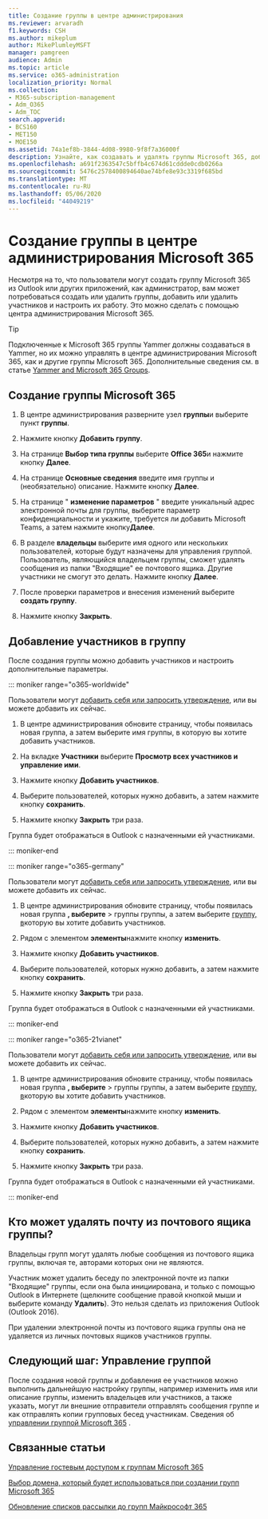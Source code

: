 ```yaml
---
title: Создание группы в центре администрирования
ms.reviewer: arvaradh
f1.keywords: CSH
ms.author: mikeplum
author: MikePlumleyMSFT
manager: pamgreen
audience: Admin
ms.topic: article
ms.service: o365-administration
localization_priority: Normal
ms.collection:
- M365-subscription-management
- Adm_O365
- Adm_TOC
search.appverid:
- BCS160
- MET150
- MOE150
ms.assetid: 74a1ef8b-3844-4d08-9980-9f8f7a36000f
description: Узнайте, как создавать и удалять группы Microsoft 365, добавлять и удалять членов групп, а также настраивать работу группы.
ms.openlocfilehash: a691f2363547c5bffb4c674d61cddde0cdb0266a
ms.sourcegitcommit: 5476c2578400894640ae74bfe8e93c3319f685bd
ms.translationtype: MT
ms.contentlocale: ru-RU
ms.lasthandoff: 05/06/2020
ms.locfileid: "44049219"
---
```

# <a name="create-a-group-in-the-microsoft-365-admin-center"></a>Создание группы в центре администрирования Microsoft 365
  
Несмотря на то, что пользователи могут создать группу Microsoft 365 из Outlook или других приложений, как администратор, вам может потребоваться создать или удалить группы, добавить или удалить участников и настроить их работу. Это можно сделать с помощью центра администрирования Microsoft 365. 

> [!TIP]
> Подключенные к Microsoft 365 группы Yammer должны создаваться в Yammer, но их можно управлять в центре администрирования Microsoft 365, как и другие группы Microsoft 365. Дополнительные сведения см. в статье [Yammer and Microsoft 365 Groups](https://docs.microsoft.com/yammer/manage-yammer-groups/yammer-and-office-365-groups). 

## <a name="create-a-microsoft-365-group"></a>Создание группы Microsoft 365

1. В центре администрирования разверните узел **группы**и выберите пункт **группы**.

2. Нажмите кнопку **Добавить группу**.
  
3. На странице **Выбор типа группы** выберите **Office 365**и нажмите кнопку **Далее**.

4. На странице **Основные сведения** введите имя группы и (необязательно) описание. Нажмите кнопку **Далее**.
    
5. На странице " **изменение параметров** " введите уникальный адрес электронной почты для группы, выберите параметр конфиденциальности и укажите, требуется ли добавить Microsoft Teams, а затем нажмите кнопку**Далее**.
    
6. В разделе **владельцы** выберите имя одного или нескольких пользователей, которые будут назначены для управления группой. Пользователь, являющийся владельцем группы, сможет удалять сообщения из папки "Входящие" ее почтового ящика. Другие участники не смогут это делать. Нажмите кнопку **Далее**.
    
7. После проверки параметров и внесения изменений выберите **создать группу**.

8. Нажмите кнопку **Закрыть**.
    
## <a name="add-members-to-the-group"></a>Добавление участников в группу

После создания группы можно добавить участников и настроить дополнительные параметры.

::: moniker range="o365-worldwide"

Пользователи могут [добавить себя или запросить утверждение](https://support.microsoft.com/en-us/office/join-a-group-in-outlook-2e59e19c-b872-44c8-ae84-0acc4b79c45d), или вы можете добавить их сейчас.

1. В центре администрирования обновите страницу, чтобы появилась новая группа, а затем выберите имя группы, в которую вы хотите добавить участников.
    
2. На вкладке **Участники** выберите **Просмотр всех участников и управление ими**.

3. Нажмите кнопку **Добавить участников**.
    
4. Выберите пользователей, которых нужно добавить, а затем нажмите кнопку **сохранить**.
    
5. Нажмите кнопку **Закрыть** три раза. 
    
Группа будет отображаться в Outlook с назначенными ей участниками.

::: moniker-end

::: moniker range="o365-germany"

Пользователи могут [добавить себя или запросить утверждение](https://support.microsoft.com/en-us/office/join-a-group-in-outlook-2e59e19c-b872-44c8-ae84-0acc4b79c45d), или вы можете добавить их сейчас.
1. В центре администрирования обновите страницу, чтобы появилась новая группа **, выберите** \> группы группы, а затем выберите <a href="https://go.microsoft.com/fwlink/p/?linkid=2052855" target="_blank">группу, в</a>которую вы хотите добавить участников.
    
2. Рядом с элементом **элементы**нажмите кнопку **изменить**.
3. Нажмите кнопку **Добавить участников**.
    
4. Выберите пользователей, которых нужно добавить, а затем нажмите кнопку **сохранить**.
    
5. Нажмите кнопку **Закрыть** три раза. 
    
Группа будет отображаться в Outlook с назначенными ей участниками.
  
::: moniker-end

::: moniker range="o365-21vianet"

Пользователи могут [добавить себя или запросить утверждение](https://support.microsoft.com/en-us/office/join-a-group-in-outlook-2e59e19c-b872-44c8-ae84-0acc4b79c45d), или вы можете добавить их сейчас.
1. В центре администрирования обновите страницу, чтобы появилась новая группа **, выберите** \> группы группы, а затем выберите <a href="https://go.microsoft.com/fwlink/p/?linkid=2052855" target="_blank">группу, в</a>которую вы хотите добавить участников.
    
2. Рядом с элементом **элементы**нажмите кнопку **изменить**.
3. Нажмите кнопку **Добавить участников**.
    
4. Выберите пользователей, которых нужно добавить, а затем нажмите кнопку **сохранить**.
    
5. Нажмите кнопку **Закрыть** три раза. 
    
Группа будет отображаться в Outlook с назначенными ей участниками.
  
::: moniker-end

## <a name="who-can-delete-email-from-the-group-inbox"></a>Кто может удалять почту из почтового ящика группы?

Владельцы групп могут удалять любые сообщения из почтового ящика группы, включая те, авторами которых они не являются.
  
Участник может удалить беседу по электронной почте из папки "Входящие" группы, если она была инициирована, и только с помощью Outlook в Интернете (щелкните сообщение правой кнопкой мыши и выберите команду **Удалить**). Это нельзя сделать из приложения Outlook (Outlook 2016).
  
При удалении электронной почты из почтового ящика группы она не удаляется из личных почтовых ящиков участников группы.

## <a name="next-step-manage-your-group"></a>Следующий шаг: Управление группой

После создания новой группы и добавления ее участников можно выполнить дальнейшую настройку группы, например изменить имя или описание группы, изменить владельцев или участников, а также указать, могут ли внешние отправители отправлять сообщения группе и как отправлять копии групповых бесед участникам. Сведения об [управлении группой Microsoft 365](manage-groups.md) .

## <a name="related-articles"></a>Связанные статьи

[Управление гостевым доступом к группам Microsoft 365](https://support.office.com/article/adding-guests-to-office-365-groups-bfc7a840-868f-4fd6-a390-f347bf51aff6)

[Выбор домена, который будет использоваться при создании групп Microsoft 365](choose-domain-to-create-groups.md)

[Обновление списков рассылки до групп Майкрософт 365](../manage/upgrade-distribution-lists.md)

